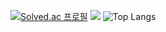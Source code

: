 [![Solved.ac 프로필](http://mazassumnida.wtf/api/v2/generate_badge?boj=wshyhs)](https://solved.ac/wshyhs)
[<img src="http://mazandi.herokuapp.com/api?handle=wshyhs&theme=warm"/>](https://solved.ac/wshyhs)
![Top Langs](https://github-readme-stats.vercel.app/api/top-langs/?username=kimhynsoo&layout=compact)
